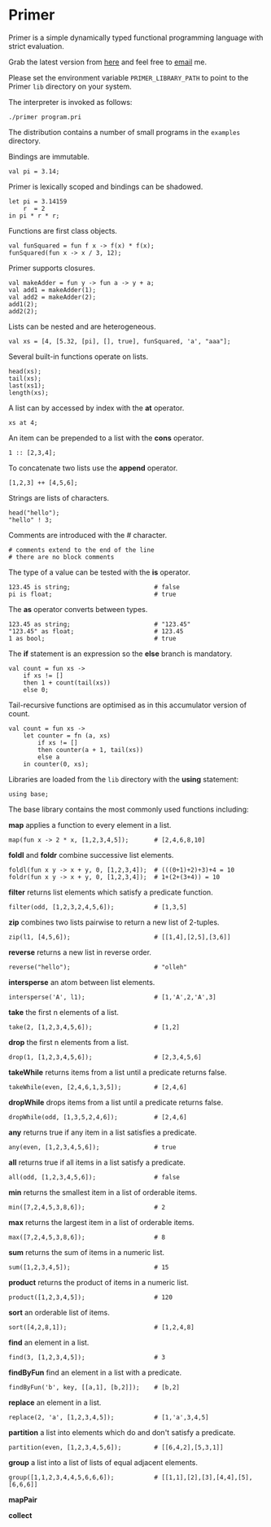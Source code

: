 Primer
======
Primer is a simple dynamically typed functional programming language with strict evaluation.

Grab the latest version from [here](http://github.com/parmitage/primer) and feel free to [email](mailto:philip.armitage@gmail.com) me.

Please set the environment variable `PRIMER_LIBRARY_PATH` to point to the Primer `lib` directory on your system.

The interpreter is invoked as follows:

    ./primer program.pri

The distribution contains a number of small programs in the `examples` directory.

Bindings are immutable.

    val pi = 3.14;

Primer is lexically scoped and bindings can be shadowed.

    let pi = 3.14159
        r  = 2
    in pi * r * r;

Functions are first class objects.

    val funSquared = fun f x -> f(x) * f(x);
    funSquared(fun x -> x / 3, 12);

Primer supports closures.

    val makeAdder = fun y -> fun a -> y + a;
    val add1 = makeAdder(1);
    val add2 = makeAdder(2);
    add1(2);
    add2(2);

Lists can be nested and are heterogeneous.

    val xs = [4, [5.32, [pi], [], true], funSquared, 'a', "aaa"];

Several built-in functions operate on lists.
 
    head(xs);
    tail(xs);
    last(xs1);
    length(xs);

A list can by accessed by index with the __at__ operator.

    xs at 4;

An item can be prepended to a list with the __cons__ operator.

    1 :: [2,3,4];

To concatenate two lists use the __append__ operator.

    [1,2,3] ++ [4,5,6];

Strings are lists of characters.

    head("hello");
    "hello" ! 3;

Comments are introduced with the # character.

    # comments extend to the end of the line
    # there are no block comments

The type of a value can be tested with the __is__ operator.

    123.45 is string;                       # false
    pi is float;                            # true

The __as__ operator converts between types.

    123.45 as string;                       # "123.45"
    "123.45" as float;                      # 123.45
    1 as bool;                              # true

The __if__ statement is an expression so the __else__ branch is mandatory.

    val count = fun xs ->
        if xs != []
        then 1 + count(tail(xs))
        else 0;

Tail-recursive functions are optimised as in this accumulator version of count.

    val count = fun xs ->
        let counter = fn (a, xs)
            if xs != []
            then counter(a + 1, tail(xs))
            else a
        in counter(0, xs);

Libraries are loaded from the `lib` directory with the __using__ statement:

    using base;

The base library contains the most commonly used functions including:

__map__ applies a function to every element in a list.

    map(fun x -> 2 * x, [1,2,3,4,5]);       # [2,4,6,8,10]

__foldl__ and __foldr__ combine successive list elements.

    foldl(fun x y -> x + y, 0, [1,2,3,4]);  # (((0+1)+2)+3)+4 = 10
    foldr(fun x y -> x + y, 0, [1,2,3,4]);  # 1+(2+(3+4)) = 10

__filter__ returns list elements which satisfy a predicate function.

    filter(odd, [1,2,3,2,4,5,6]);           # [1,3,5]

__zip__ combines two lists pairwise to return a new list of 2-tuples.

    zip(l1, [4,5,6]);                       # [[1,4],[2,5],[3,6]]

__reverse__ returns a new list in reverse order.

    reverse("hello");                       # "olleh"

__intersperse__ an atom between list elements.

    intersperse('A', l1);                   # [1,'A',2,'A',3]

__take__ the first n elements of a list.

    take(2, [1,2,3,4,5,6]);                 # [1,2]

__drop__ the first n elements from a list.

    drop(1, [1,2,3,4,5,6]);                 # [2,3,4,5,6]

__takeWhile__ returns items from a list until a predicate returns false.

    takeWhile(even, [2,4,6,1,3,5]);         # [2,4,6]

__dropWhile__ drops items from a list until a predicate returns false.

    dropWhile(odd, [1,3,5,2,4,6]);          # [2,4,6]

__any__ returns true if any item in a list satisfies a predicate.

    any(even, [1,2,3,4,5,6]);               # true

__all__ returns true if all items in a list satisfy a predicate.

    all(odd, [1,2,3,4,5,6]);                # false

__min__ returns the smallest item in a list of orderable items.

    min([7,2,4,5,3,8,6]);                   # 2

__max__ returns the largest item in a list of orderable items.

    max([7,2,4,5,3,8,6]);                   # 8

__sum__ returns the sum of items in a numeric list.

    sum([1,2,3,4,5]);                       # 15

__product__ returns the product of items in a numeric list.

    product([1,2,3,4,5]);                   # 120

__sort__ an orderable list of items.

    sort([4,2,8,1]);                        # [1,2,4,8]

__find__ an element in a list.

    find(3, [1,2,3,4,5]);                   # 3

__findByFun__ find an element in a list with a predicate.

    findByFun('b', key, [[a,1], [b,2]]);    # [b,2]

__replace__ an element in a list.

    replace(2, 'a', [1,2,3,4,5]);           # [1,'a',3,4,5]

__partition__ a list into elements which do and don't satisfy a predicate.

    partition(even, [1,2,3,4,5,6]);         # [[6,4,2],[5,3,1]]

__group__ a list into a list of lists of equal adjacent elements.

    group([1,1,2,3,4,4,5,6,6,6]);           # [[1,1],[2],[3],[4,4],[5],[6,6,6]]

__mapPair__

__collect__
